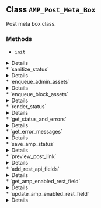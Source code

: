 ## Class `AMP_Post_Meta_Box`

Post meta box class.

### Methods
* `init`

<details>

```php
public init()
```

Initialize.


</details>
* `sanitize_status`

<details>

```php
public sanitize_status( $status )
```

Sanitize status.


</details>
* `enqueue_admin_assets`

<details>

```php
public enqueue_admin_assets()
```

Enqueue admin assets.


</details>
* `enqueue_block_assets`

<details>

```php
public enqueue_block_assets()
```

Enqueues block assets.


</details>
* `render_status`

<details>

```php
public render_status( $post )
```

Render AMP status.


</details>
* `get_status_and_errors`

<details>

```php
static public get_status_and_errors( $post )
```

Gets the AMP enabled status and errors.


</details>
* `get_error_messages`

<details>

```php
public get_error_messages( $errors )
```

Gets the AMP enabled error message(s).


</details>
* `save_amp_status`

<details>

```php
public save_amp_status( $post_id )
```

Save AMP Status.


</details>
* `preview_post_link`

<details>

```php
public preview_post_link( $link )
```

Modify post preview link.

Add the AMP query var is the amp-preview flag is set.


</details>
* `add_rest_api_fields`

<details>

```php
public add_rest_api_fields()
```

Add a REST API field to display whether AMP is enabled on supported post types.


</details>
* `get_amp_enabled_rest_field`

<details>

```php
public get_amp_enabled_rest_field( $post_data )
```

Get the value of whether AMP is enabled for a REST API request.


</details>
* `update_amp_enabled_rest_field`

<details>

```php
public update_amp_enabled_rest_field( $is_enabled, $post )
```

Update whether AMP is enabled for a REST API request.


</details>
